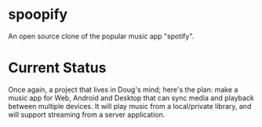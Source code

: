 # spoopify
 An open source clone of the popular music app "spotify".

# Current Status
 Once again, a project that lives in Doug's mind; here's the plan: make a music app for Web, Android and Desktop that can sync media and playback between multiple devices. It will play music from a local/private library, and will support streaming from a server application.